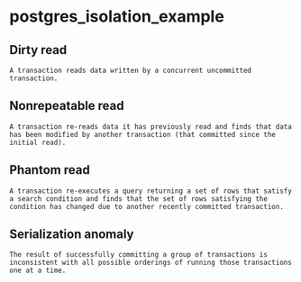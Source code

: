 # postgres_isolation_example

## Dirty read
	A transaction reads data written by a concurrent uncommitted transaction.
## Nonrepeatable read
	A transaction re-reads data it has previously read and finds that data has been modified by another transaction (that committed since the initial read).
## Phantom read
	A transaction re-executes a query returning a set of rows that satisfy a search condition and finds that the set of rows satisfying the condition has changed due to another recently committed transaction.
## Serialization anomaly
	The result of successfully committing a group of transactions is inconsistent with all possible orderings of running those transactions one at a time.
